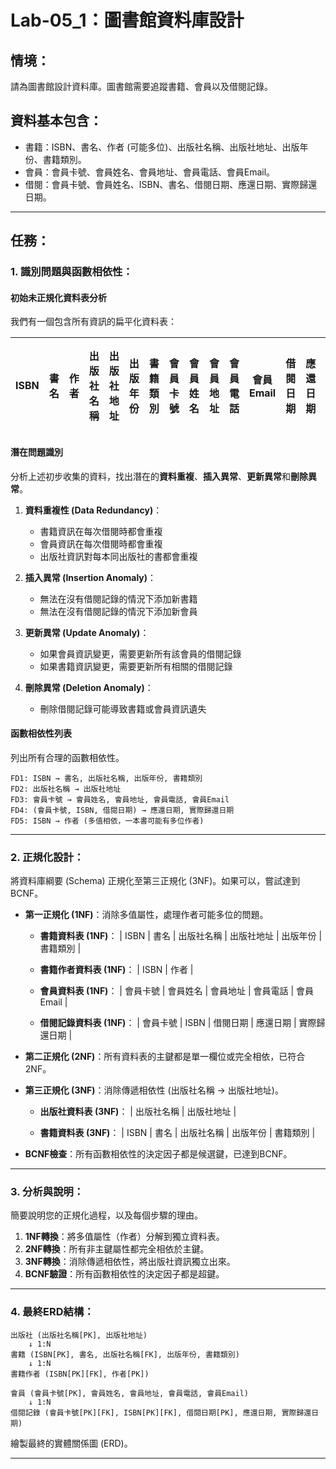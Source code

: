 # Lab-05_1：圖書館資料庫設計

## 情境：

請為圖書館設計資料庫。圖書館需要追蹤書籍、會員以及借閱記錄。

## 資料基本包含：

* 書籍：ISBN、書名、作者 (可能多位)、出版社名稱、出版社地址、出版年份、書籍類別。
* 會員：會員卡號、會員姓名、會員地址、會員電話、會員Email。
* 借閱：會員卡號、會員姓名、ISBN、書名、借閱日期、應還日期、實際歸還日期。

---

## 任務：

### 1. 識別問題與函數相依性：

#### 初始未正規化資料表分析

我們有一個包含所有資訊的扁平化資料表：

| ISBN | 書名 | 作者 | 出版社名稱 | 出版社地址 | 出版年份 | 書籍類別 | 會員卡號 | 會員姓名 | 會員地址 | 會員電話 | 會員Email | 借閱日期 | 應還日期 | 實際歸還日期 |
|------|------|------|-----------|-----------|---------|---------|---------|---------|---------|---------|-----------|---------|---------|-------------|

#### 潛在問題識別

分析上述初步收集的資料，找出潛在的**資料重複**、**插入異常**、**更新異常**和**刪除異常**。

1. **資料重複性 (Data Redundancy)**：
   - 書籍資訊在每次借閱時都會重複
   - 會員資訊在每次借閱時都會重複
   - 出版社資訊對每本同出版社的書都會重複

2. **插入異常 (Insertion Anomaly)**：
   - 無法在沒有借閱記錄的情況下添加新書籍
   - 無法在沒有借閱記錄的情況下添加新會員

3. **更新異常 (Update Anomaly)**：
   - 如果會員資訊變更，需要更新所有該會員的借閱記錄
   - 如果書籍資訊變更，需要更新所有相關的借閱記錄

4. **刪除異常 (Deletion Anomaly)**：
   - 刪除借閱記錄可能導致書籍或會員資訊遺失

#### 函數相依性列表

列出所有合理的函數相依性。

```
FD1: ISBN → 書名, 出版社名稱, 出版年份, 書籍類別
FD2: 出版社名稱 → 出版社地址
FD3: 會員卡號 → 會員姓名, 會員地址, 會員電話, 會員Email
FD4: (會員卡號, ISBN, 借閱日期) → 應還日期, 實際歸還日期
FD5: ISBN → 作者 (多值相依，一本書可能有多位作者)
```

---

### 2. 正規化設計：

將資料庫綱要 (Schema) 正規化至第三正規化 (3NF)。如果可以，嘗試達到 BCNF。

* **第一正規化 (1NF)**：消除多值屬性，處理作者可能多位的問題。

    * **書籍資料表 (1NF)**：
    | ISBN | 書名 | 出版社名稱 | 出版社地址 | 出版年份 | 書籍類別 |

    * **書籍作者資料表 (1NF)**：
    | ISBN | 作者 |

    * **會員資料表 (1NF)**：
    | 會員卡號 | 會員姓名 | 會員地址 | 會員電話 | 會員Email |

    * **借閱記錄資料表 (1NF)**：
    | 會員卡號 | ISBN | 借閱日期 | 應還日期 | 實際歸還日期 |

* **第二正規化 (2NF)**：所有資料表的主鍵都是單一欄位或完全相依，已符合2NF。

* **第三正規化 (3NF)**：消除傳遞相依性 (出版社名稱 → 出版社地址)。

    * **出版社資料表 (3NF)**：
    | 出版社名稱 | 出版社地址 |

    * **書籍資料表 (3NF)**：
    | ISBN | 書名 | 出版社名稱 | 出版年份 | 書籍類別 |

* **BCNF檢查**：所有函數相依性的決定因子都是候選鍵，已達到BCNF。

---

### 3. 分析與說明：

簡要說明您的正規化過程，以及每個步驟的理由。

1. **1NF轉換**：將多值屬性（作者）分解到獨立資料表。
2. **2NF轉換**：所有非主鍵屬性都完全相依於主鍵。
3. **3NF轉換**：消除傳遞相依性，將出版社資訊獨立出來。
4. **BCNF驗證**：所有函數相依性的決定因子都是超鍵。

---

### 4. 最終ERD結構：

```
出版社 (出版社名稱[PK], 出版社地址)
    ↓ 1:N
書籍 (ISBN[PK], 書名, 出版社名稱[FK], 出版年份, 書籍類別)
    ↓ 1:N
書籍作者 (ISBN[PK][FK], 作者[PK])
    
會員 (會員卡號[PK], 會員姓名, 會員地址, 會員電話, 會員Email)
    ↓ 1:N
借閱記錄 (會員卡號[PK][FK], ISBN[PK][FK], 借閱日期[PK], 應還日期, 實際歸還日期)
```

繪製最終的實體關係圖 (ERD)。

---

